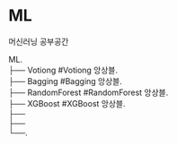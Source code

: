 # ML
머신러닝 공부공간

ML.  
├── Votiong #Votiong 앙상블.  
├── Bagging #Bagging 앙상블.  
├── RandomForest #RandomForest 앙상블.  
├── XGBoost #XGBoost 앙상블.  
├──                       
├──                      
└──.   
